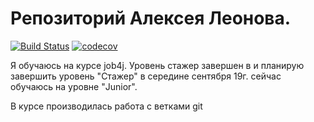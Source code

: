 # Репозиторий Алексея Леонова.
[![Build Status](https://travis-ci.org/ayleonov/job4j.svg?branch=master)](https://travis-ci.org/ayleonov/job4j)
[![codecov](https://codecov.io/gh/ayleonov/job4j/branch/master/graph/badge.svg)](https://codecov.io/gh/ayleonov/job4j)

Я обучаюсь на курсе job4j. Уровень стажер завершен в  и планирую завершить уровень "Стажер" в середине сентября 19г.
сейчас обучаюсь на уровне "Junior".

В курсе производилась работа с ветками git






